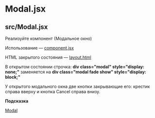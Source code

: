 # **Modal.jsx**

## src/Modal.jsx

Реализуйте компонент <Modal> (Модальное окно)

Использование — [component.jsx](https://github.com/junjun-it-courses/react-hw/blob/master/task-13/components.jsx)

HTML закрытого состояния — [layout.html](https://github.com/junjun-it-courses/react-hw/blob/master/task-13/layout.html)

В открытом состоянии строчка: **div class="modal" style="display: none;"** заменяется
на **div class="modal fade show" style="display: block;"**

У открытого модального окна две кнопки закрывающие его: крестик справа вверху и кнопка Cancel справа внизу.

**Подсказка**

[Modal](https://getbootstrap.com/docs/5.1/components/modal/)